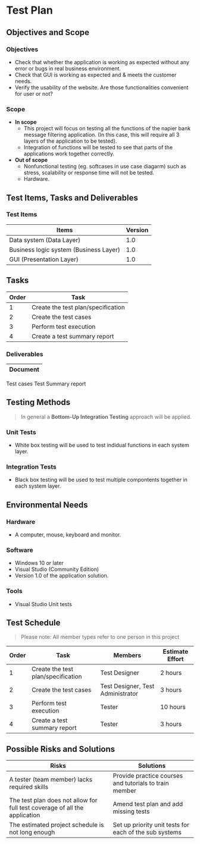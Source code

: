 # Test Plan

## Objectives and Scope

### Objectives
- Check that whether the application is working as expected without any error or bugs in real business environment.
- Check that GUI is working as expected and & meets the customer needs.
- Verify the usability of the website. Are those functionalities convenient for user or not?

### Scope
- **In scope**
  - This project will focus on testing all the functions of the napier bank message filtering application. (In this case, this will require all 3 layers of the application to be       tested).
  - Integration of functions will be tested to see that parts of the applications work together correctly.
- **Out of scope**
  - Nonfunctional testing (eg. softcases in use case diagarm) such as stress, scalability or response time will not be tested.
  - Hardware.

## Test Items, Tasks and Deliverables

### Test Items
Items|Version
------------|------------
Data system (Data Layer)|1.0
Business logic system (Business Layer)|1.0
GUI (Presentation Layer)|1.0

## Tasks
Order|Task
------------|------------
1|Create the test plan/specification
2|Create the test cases
3|Perform test execution
4|Create a test summary report

### Deliverables
Document|
------------|
Test cases
Test Summary report

## Testing Methods

> In general a **Bottom-Up Integration Testing** approach will be applied.

### Unit Tests
- White box testing will be used to test indidual functions in each system layer. 

### Integration Tests
- Black box testing will be used to test multiple compontents together in each system layer.

## Environmental Needs

### Hardware
- A computer, mouse, keyboard and monitor.

### Software
- Windows 10 or later
- Visual Studio (Community Edition)
- Version 1.0 of the application solution.

### Tools
- Visual Studio Unit tests

## Test Schedule

> Please note: All member types refer to one person in this project

Order|Task|Members|Estimate Effort
------------|------------|------------|------------|
1|Create the test plan/specification|Test Designer|2 hours
2|Create the test cases|Test Designer, Test Administrator|3 hours
3|Perform test execution|Tester|10 hours
4|Create a test summary report|Tester|3 hours

## Possible Risks and Solutions
Risks|Solutions
------------|------------
A tester (team member) lacks required skills|Provide practice courses and tutorials to train member
The test plan does not allow for full test coverage of all the application|Amend test plan and add missing tests
The estimated project schedule is not long enough|Set up priority unit tests for each of the sub systems
